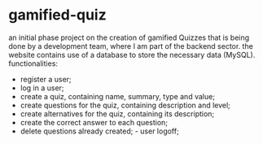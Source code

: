 # gamified-quiz
an initial phase project on the creation of gamified Quizzes that is being done by a development team, where I am part of the backend sector.
the website contains use of a database to store the necessary data (MySQL).
functionalities:
- register a user;
- log in a user;
- create a quiz, containing name, summary, type and value;
- create questions for the quiz, containing description and level;
- create alternatives for the quiz, containing its description;
- create the correct answer to each question;
- delete questions already created;
- user logoff;
